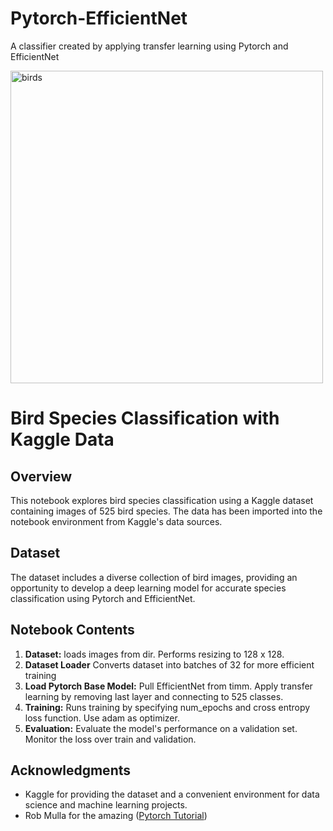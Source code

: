 # Pytorch-EfficientNet
A classifier created by applying transfer learning using Pytorch and EfficientNet


<img src="./assets/birds.gif" alt="birds" width="500"/>


# Bird Species Classification with Kaggle Data

## Overview
This notebook explores bird species classification using a Kaggle dataset containing images of 525 bird species. The data has been imported into the notebook environment from Kaggle's data sources.

## Dataset
The dataset includes a diverse collection of bird images, providing an opportunity to develop a deep learning model for accurate species classification using Pytorch and EfficientNet.

## Notebook Contents
1. **Dataset:** loads images from dir. Performs resizing to 128 x 128. 
2. **Dataset Loader** Converts dataset into batches of 32 for more efficient training
3. **Load Pytorch Base Model:** Pull EfficientNet from timm. Apply transfer learning by removing last layer and connecting to 525 classes.
4. **Training:** Runs training by specifying num_epochs and  cross entropy loss function. Use adam as optimizer. 
5. **Evaluation:** Evaluate the model's performance on a validation set. Monitor the loss over train and validation.


## Acknowledgments
- Kaggle for providing the dataset and a convenient environment for data science and machine learning projects.
- Rob Mulla for the amazing ([Pytorch Tutorial](https://www.youtube.com/watch?v=tHL5STNJKag))
